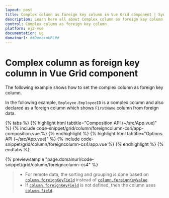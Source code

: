 ```yaml
---
layout: post
title: Complex column as foreign key column in Vue Grid component | Syncfusion
description: Learn here all about Complex column as foreign key column in Syncfusion Vue Grid component of Syncfusion Essential JS 2 and more.
control: Complex column as foreign key column 
platform: ej2-vue
documentation: ug
domainurl: ##DomainURL##
---
```


# Complex column as foreign key column in Vue Grid component

The following example shows how to set the complex column as foreign key column.

In the following example, `Employee.EmployeeID` is a complex column and also declared as a foreign column which shows `FirstName` column from foreign data.

{% tabs %}
{% highlight html tabtitle="Composition API (~/src/App.vue)" %}
{% include code-snippet/grid/column/foreigncolumn-cs4/app-composition.vue %}
{% endhighlight %}
{% highlight html tabtitle="Options API (~/src/App.vue)" %}
{% include code-snippet/grid/column/foreigncolumn-cs4/app.vue %}
{% endhighlight %}
{% endtabs %}
        
{% previewsample "page.domainurl/code-snippet/grid/column/foreigncolumn-cs4" %}

> * For remote data, the sorting and grouping is done based on [`column.foreignKeyField`](https://ej2.syncfusion.com/vue/documentation/api/grid/column/#foreignkeyfield) instead of [`column.foreignKeyValue`](https://ej2.syncfusion.com/vue/documentation/api/grid/column/#foreignkeyvalue).
> * If [`column.foreignKeyField`](https://ej2.syncfusion.com/vue/documentation/api/grid/column/#foreignkeyfield) is not defined, then the column uses [`column.field`](https://ej2.syncfusion.com/vue/documentation/api/grid/column/#field).